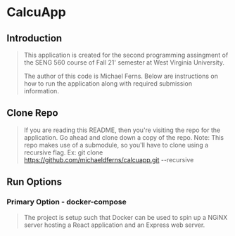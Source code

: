 # CalcuApp

## Introduction
>
> This application is created for the second programming assingment of the SENG 560 course of Fall 21' semester at West Virginia University.
>
> The author of this code is Michael Ferns. Below are instructions on how to run the application along with required submission information.
>

## Clone Repo
>
> If you are reading this README, then you're visiting the repo for the application. Go ahead and clone down a copy of the repo.
> Note: This repo makes use of a submodule, so you'll have to clone using a recursive flag. Ex: git clone https://github.com/michaeldferns/calcuapp.git --recursive
>

## Run Options
### Primary Option - docker-compose
>
> The project is setup such that Docker can be used to spin up a NGiNX server hosting a React application and an Express web server. 
>